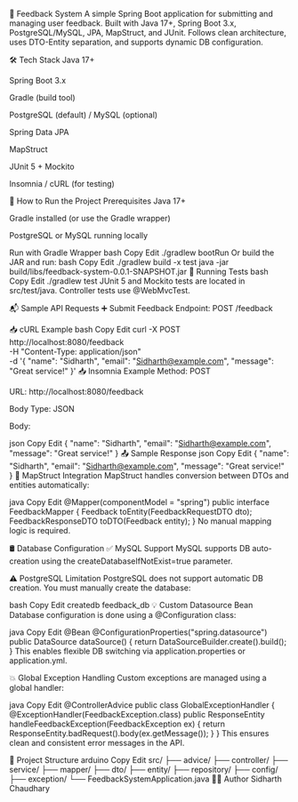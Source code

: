 📝 Feedback System
A simple Spring Boot application for submitting and managing user feedback. Built with Java 17+, Spring Boot 3.x, PostgreSQL/MySQL, JPA, MapStruct, and JUnit. Follows clean architecture, uses DTO-Entity separation, and supports dynamic DB configuration.

🛠️ Tech Stack
Java 17+

Spring Boot 3.x

Gradle (build tool)

PostgreSQL (default) / MySQL (optional)

Spring Data JPA

MapStruct

JUnit 5 + Mockito

Insomnia / cURL (for testing)

🚀 How to Run the Project
Prerequisites
Java 17+

Gradle installed (or use the Gradle wrapper)

PostgreSQL or MySQL running locally

Run with Gradle Wrapper
bash
Copy
Edit
./gradlew bootRun
Or build the JAR and run:
bash
Copy
Edit
./gradlew build -x test
java -jar build/libs/feedback-system-0.0.1-SNAPSHOT.jar
🧪 Running Tests
bash
Copy
Edit
./gradlew test
JUnit 5 and Mockito tests are located in src/test/java. Controller tests use @WebMvcTest.

📬 Sample API Requests
➕ Submit Feedback
Endpoint: POST /feedback

📥 cURL Example
bash
Copy
Edit
curl -X POST http://localhost:8080/feedback \
-H "Content-Type: application/json" \
-d '{
"name": "Sidharth",
"email": "Sidharth@example.com",
"message": "Great service!"
}'
📥 Insomnia Example
Method: POST

URL: http://localhost:8080/feedback

Body Type: JSON

Body:

json
Copy
Edit
{
"name": "Sidharth",
"email": "Sidharth@example.com",
"message": "Great service!"
}
📤 Sample Response
json
Copy
Edit
{
"name": "Sidharth",
"email": "Sidharth@example.com",
"message": "Great service!"
}
🧰 MapStruct Integration
MapStruct handles conversion between DTOs and entities automatically:

java
Copy
Edit
@Mapper(componentModel = "spring")
public interface FeedbackMapper {
Feedback toEntity(FeedbackRequestDTO dto);
FeedbackResponseDTO toDTO(Feedback entity);
}
No manual mapping logic is required.

🛢️ Database Configuration
✅ MySQL Support
MySQL supports DB auto-creation using the createDatabaseIfNotExist=true parameter.

⚠️ PostgreSQL Limitation
PostgreSQL does not support automatic DB creation. You must manually create the database:

bash
Copy
Edit
createdb feedback_db
💡 Custom Datasource Bean
Database configuration is done using a @Configuration class:

java
Copy
Edit
@Bean
@ConfigurationProperties("spring.datasource")
public DataSource dataSource() {
return DataSourceBuilder.create().build();
}
This enables flexible DB switching via application.properties or application.yml.

💥 Global Exception Handling
Custom exceptions are managed using a global handler:

java
Copy
Edit
@ControllerAdvice
public class GlobalExceptionHandler {
@ExceptionHandler(FeedbackException.class)
public ResponseEntity<String> handleFeedbackException(FeedbackException ex) {
return ResponseEntity.badRequest().body(ex.getMessage());
}
}
This ensures clean and consistent error messages in the API.

📁 Project Structure
arduino
Copy
Edit
src/
├── advice/
├── controller/
├── service/
├── mapper/
├── dto/
├── entity/
├── repository/
├── config/
├── exception/
└── FeedbackSystemApplication.java
👨‍💻 Author
Sidharth Chaudhary
